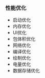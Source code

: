 ### 性能优化

* 启动优化 [](性能优化/启动优化.md)
* 内存优化 [](性能优化/内存优化.md)
* UI优化  [](性能优化/UI绘制优化.md)
* 包体积优化
* 网络优化
* 编译优化
* 绘制优化
* 电量优化
* 数据存储优化
